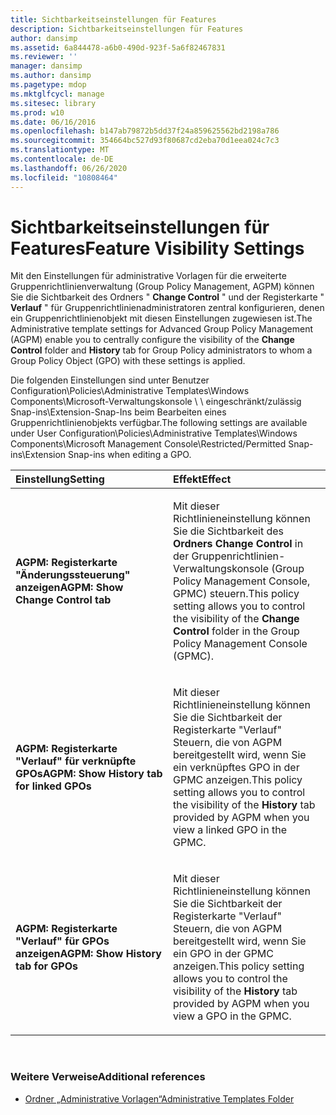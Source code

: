 ```yaml
---
title: Sichtbarkeitseinstellungen für Features
description: Sichtbarkeitseinstellungen für Features
author: dansimp
ms.assetid: 6a844478-a6b0-490d-923f-5a6f82467831
ms.reviewer: ''
manager: dansimp
ms.author: dansimp
ms.pagetype: mdop
ms.mktglfcycl: manage
ms.sitesec: library
ms.prod: w10
ms.date: 06/16/2016
ms.openlocfilehash: b147ab79872b5dd37f24a859625562bd2198a786
ms.sourcegitcommit: 354664bc527d93f80687cd2eba70d1eea024c7c3
ms.translationtype: MT
ms.contentlocale: de-DE
ms.lasthandoff: 06/26/2020
ms.locfileid: "10808464"
---
```

# <span data-ttu-id="5a648-103">Sichtbarkeitseinstellungen für Features</span><span class="sxs-lookup"><span data-stu-id="5a648-103">Feature Visibility Settings</span></span>


<span data-ttu-id="5a648-104">Mit den Einstellungen für administrative Vorlagen für die erweiterte Gruppenrichtlinienverwaltung (Group Policy Management, AGPM) können Sie die Sichtbarkeit des Ordners " **Change Control** " und der Registerkarte " **Verlauf** " für Gruppenrichtlinienadministratoren zentral konfigurieren, denen ein Gruppenrichtlinienobjekt mit diesen Einstellungen zugewiesen ist.</span><span class="sxs-lookup"><span data-stu-id="5a648-104">The Administrative template settings for Advanced Group Policy Management (AGPM) enable you to centrally configure the visibility of the **Change Control** folder and **History** tab for Group Policy administrators to whom a Group Policy Object (GPO) with these settings is applied.</span></span>

<span data-ttu-id="5a648-105">Die folgenden Einstellungen sind unter Benutzer Configuration\\Policies\\Administrative Templates\\Windows Components\\Microsoft-Verwaltungskonsole \ \ eingeschränkt/zulässig Snap-ins\\Extension-Snap-Ins beim Bearbeiten eines Gruppenrichtlinienobjekts verfügbar.</span><span class="sxs-lookup"><span data-stu-id="5a648-105">The following settings are available under User Configuration\\Policies\\Administrative Templates\\Windows Components\\Microsoft Management Console\\Restricted/Permitted Snap-ins\\Extension Snap-ins when editing a GPO.</span></span>

<table>
<colgroup>
<col width="50%" />
<col width="50%" />
</colgroup>
<thead>
<tr class="header">
<th align="left"><span data-ttu-id="5a648-106">Einstellung</span><span class="sxs-lookup"><span data-stu-id="5a648-106">Setting</span></span></th>
<th align="left"><span data-ttu-id="5a648-107">Effekt</span><span class="sxs-lookup"><span data-stu-id="5a648-107">Effect</span></span></th>
</tr>
</thead>
<tbody>
<tr class="odd">
<td align="left"><p><strong><span data-ttu-id="5a648-108">AGPM: Registerkarte "Änderungssteuerung" anzeigen</span><span class="sxs-lookup"><span data-stu-id="5a648-108">AGPM: Show Change Control tab</span></span></strong></p></td>
<td align="left"><p><span data-ttu-id="5a648-109">Mit dieser Richtlinieneinstellung können Sie die Sichtbarkeit des <strong> Ordners Change Control </strong> in der Gruppenrichtlinien-Verwaltungskonsole (Group Policy Management Console, GPMC) steuern.</span><span class="sxs-lookup"><span data-stu-id="5a648-109">This policy setting allows you to control the visibility of the <strong>Change Control</strong> folder in the Group Policy Management Console (GPMC).</span></span></p></td>
</tr>
<tr class="even">
<td align="left"><p><strong><span data-ttu-id="5a648-110">AGPM: Registerkarte "Verlauf" für verknüpfte GPOs</span><span class="sxs-lookup"><span data-stu-id="5a648-110">AGPM: Show History tab for linked GPOs</span></span></strong></p></td>
<td align="left"><p><span data-ttu-id="5a648-111">Mit dieser Richtlinieneinstellung können Sie die Sichtbarkeit der <strong> </strong> Registerkarte "Verlauf" Steuern, die von AGPM bereitgestellt wird, wenn Sie ein verknüpftes GPO in der GPMC anzeigen.</span><span class="sxs-lookup"><span data-stu-id="5a648-111">This policy setting allows you to control the visibility of the <strong>History</strong> tab provided by AGPM when you view a linked GPO in the GPMC.</span></span></p></td>
</tr>
<tr class="odd">
<td align="left"><p><strong><span data-ttu-id="5a648-112">AGPM: Registerkarte "Verlauf" für GPOs anzeigen</span><span class="sxs-lookup"><span data-stu-id="5a648-112">AGPM: Show History tab for GPOs</span></span></strong></p></td>
<td align="left"><p><span data-ttu-id="5a648-113">Mit dieser Richtlinieneinstellung können Sie die Sichtbarkeit der <strong> </strong> Registerkarte "Verlauf" Steuern, die von AGPM bereitgestellt wird, wenn Sie ein GPO in der GPMC anzeigen.</span><span class="sxs-lookup"><span data-stu-id="5a648-113">This policy setting allows you to control the visibility of the <strong>History</strong> tab provided by AGPM when you view a GPO in the GPMC.</span></span></p></td>
</tr>
</tbody>
</table>

 

### <span data-ttu-id="5a648-114">Weitere Verweise</span><span class="sxs-lookup"><span data-stu-id="5a648-114">Additional references</span></span>

-   [<span data-ttu-id="5a648-115">Ordner „Administrative Vorlagen“</span><span class="sxs-lookup"><span data-stu-id="5a648-115">Administrative Templates Folder</span></span>](administrative-templates-folder-agpm30ops.md)

 

 





